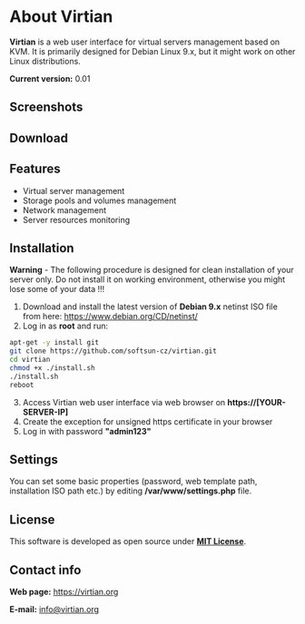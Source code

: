 # About Virtian
**Virtian** is a web user interface for virtual servers management based on KVM. It is primarily designed for Debian Linux 9.x, but it might work on other Linux distributions.

**Current version:** 0.01

## Screenshots



## Download



## Features

- Virtual server management
- Storage pools and volumes management
- Network management
- Server resources monitoring

## Installation

**Warning** - The following procedure is designed for clean installation of your server only. Do not install it on working environment, otherwise you might lose some of your data !!!

1. Download and install the latest version of **Debian 9.x** netinst ISO file from here: https://www.debian.org/CD/netinst/
2. Log in as **root** and run:

```sh
apt-get -y install git
git clone https://github.com/softsun-cz/virtian.git
cd virtian
chmod +x ./install.sh
./install.sh
reboot
```

3. Access Virtian web user interface via web browser on **https://[YOUR-SERVER-IP]**
4. Create the exception for unsigned https certificate in your browser
5. Log in with password **"admin123"**

## Settings

You can set some basic properties (password, web template path, installation ISO path etc.) by editing **/var/www/settings.php** file.

## License

This software is developed as open source under [**MIT License**](./LICENSE).

## Contact info
**Web page:** https://virtian.org

**E-mail:** info@virtian.org
